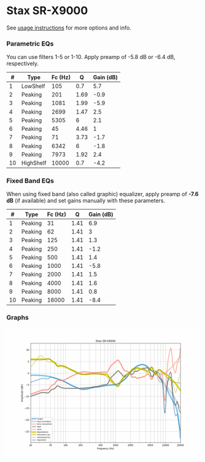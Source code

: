 # Stax SR-X9000
See [usage instructions](https://github.com/jaakkopasanen/AutoEq#usage) for more options and info.

### Parametric EQs
You can use filters 1-5 or 1-10. Apply preamp of -5.8 dB or -6.4 dB, respectively.

|   # | Type      |   Fc (Hz) |    Q |   Gain (dB) |
|-----|-----------|-----------|------|-------------|
|   1 | LowShelf  |       105 | 0.7  |         5.7 |
|   2 | Peaking   |       201 | 1.69 |        -0.9 |
|   3 | Peaking   |      1081 | 1.99 |        -5.9 |
|   4 | Peaking   |      2699 | 1.47 |         2.5 |
|   5 | Peaking   |      5305 | 6    |         2.1 |
|   6 | Peaking   |        45 | 4.46 |         1   |
|   7 | Peaking   |        71 | 3.73 |        -1.7 |
|   8 | Peaking   |      6342 | 6    |        -1.8 |
|   9 | Peaking   |      7973 | 1.92 |         2.4 |
|  10 | HighShelf |     10000 | 0.7  |        -4.2 |

### Fixed Band EQs
When using fixed band (also called graphic) equalizer, apply preamp of **-7.6 dB** (if available) and set gains manually with these parameters.

|   # | Type    |   Fc (Hz) |    Q |   Gain (dB) |
|-----|---------|-----------|------|-------------|
|   1 | Peaking |        31 | 1.41 |         6.9 |
|   2 | Peaking |        62 | 1.41 |         3   |
|   3 | Peaking |       125 | 1.41 |         1.3 |
|   4 | Peaking |       250 | 1.41 |        -1.2 |
|   5 | Peaking |       500 | 1.41 |         1.4 |
|   6 | Peaking |      1000 | 1.41 |        -5.8 |
|   7 | Peaking |      2000 | 1.41 |         1.5 |
|   8 | Peaking |      4000 | 1.41 |         1.6 |
|   9 | Peaking |      8000 | 1.41 |         0.8 |
|  10 | Peaking |     16000 | 1.41 |        -8.4 |

### Graphs
![](./Stax%20SR-X9000.png)
